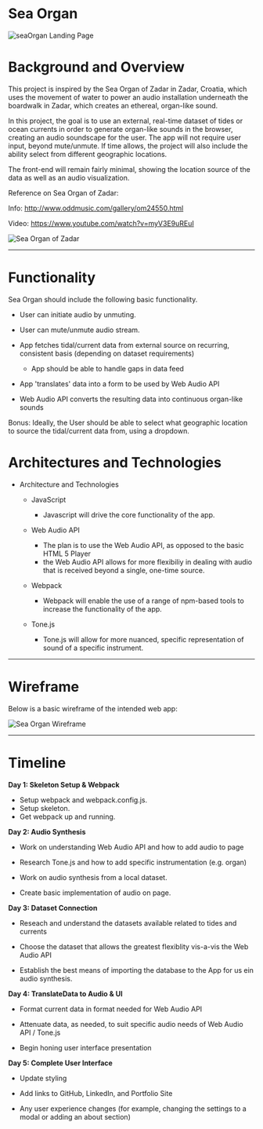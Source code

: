 

# Sea Organ
![seaOrgan Landing Page](https://sea-organ-seeds.s3.amazonaws.com/gifs/seaOrganGif2.gif "seaOrgan Landing Page")
    
<h1>Background and Overview</h1>

This project is inspired by the Sea Organ of Zadar in Zadar, Croatia, which uses the movement of water to power an audio installation underneath the boardwalk in Zadar, which creates an ethereal, organ-like sound.

In this project, the goal is to use an external, real-time dataset of tides or ocean currents in order to generate organ-like sounds in the browser, creating an audio soundscape for the user. The app will not require user input, beyond mute/unmute. If time allows, the project will also include the ability select from different geographic locations.

The front-end will remain fairly minimal, showing the location source of the data as well as an audio visualization.

Reference on Sea Organ of Zadar:

Info: http://www.oddmusic.com/gallery/om24550.html

Video: https://www.youtube.com/watch?v=myV3E9uREuI

![Sea Organ of Zadar](https://media.treehugger.com/assets/images/2015/11/sea-organ-zadar-1.jpg.860x0_q70_crop-scale.jpg "CC BY-NC-ND 2.0 linssimato")


---

<h1>Functionality</h1>

Sea Organ should include the following basic functionality.

* User can initiate audio by unmuting.

* User can mute/unmute audio stream.

* App fetches tidal/current data from external source on recurring, consistent basis (depending on dataset requirements)

   * App should be able to handle gaps in data feed

* App 'translates' data into a form to be used by Web Audio API

* Web Audio API converts the resulting data into continuous organ-like sounds


Bonus: Ideally, the User should be able to select what geographic location to source the tidal/current data from, using a dropdown.


<h1>Architectures and Technologies</h1>

* Architecture and Technologies
    * JavaScript
        * Javascript will drive the core functionality of the app.
        
    * Web Audio API
        * The plan is to use the Web Audio API, as opposed to the basic HTML 5 Player <audio> tag;
        * the Web Audio API allows for more flexibiliy in dealing with audio that is received beyond a single, one-time source.
    * Webpack
        * Webpack will enable the use of a range of npm-based tools to increase the functionality of the app.
    * Tone.js
        * Tone.js will allow for more nuanced, specific representation of sound of a specific instrument.

---

<h1>Wireframe</h1>

Below is a basic wireframe of the intended web app:

![Sea Organ Wireframe](https://sea-organ-seeds.s3.amazonaws.com/images/aA-JSP-wireframe.jpg)


---


<h1>Timeline</h1>


**Day 1: Skeleton Setup & Webpack**

* Setup webpack and webpack.config.js. 
* Setup skeleton. 
* Get webpack up and running.



**Day 2: Audio Synthesis**

* Work on understanding Web Audio API and how to add audio to page

* Research Tone.js and how to add specific instrumentation (e.g. organ)

* Work on audio synthesis from a local dataset.

* Create basic implementation of audio on page.


**Day 3: Dataset Connection**

* Reseach and understand the datasets available related to tides and currents

* Choose the dataset that allows the greatest flexiblity vis-a-vis the Web Audio API

* Establish the best means of importing the database to the App for us ein audio synthesis.
 
 
 
**Day 4: TranslateData to Audio & UI**

* Format current data in format needed for Web Audio API

* Attenuate data, as needed, to suit specific audio needs of Web Audio API / Tone.js

* Begin honing user interface presentation


 
**Day 5: Complete User Interface**

* Update styling 

* Add links to GitHub, LinkedIn, and Portfolio Site

* Any user experience changes (for example, changing the settings to a modal or adding an about section)


